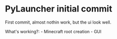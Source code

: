 # PyLauncher initial commit

First commit, almost nothin work, but the ui look well.

What's working?:
    -   Minecraft root creation
    -   GUI